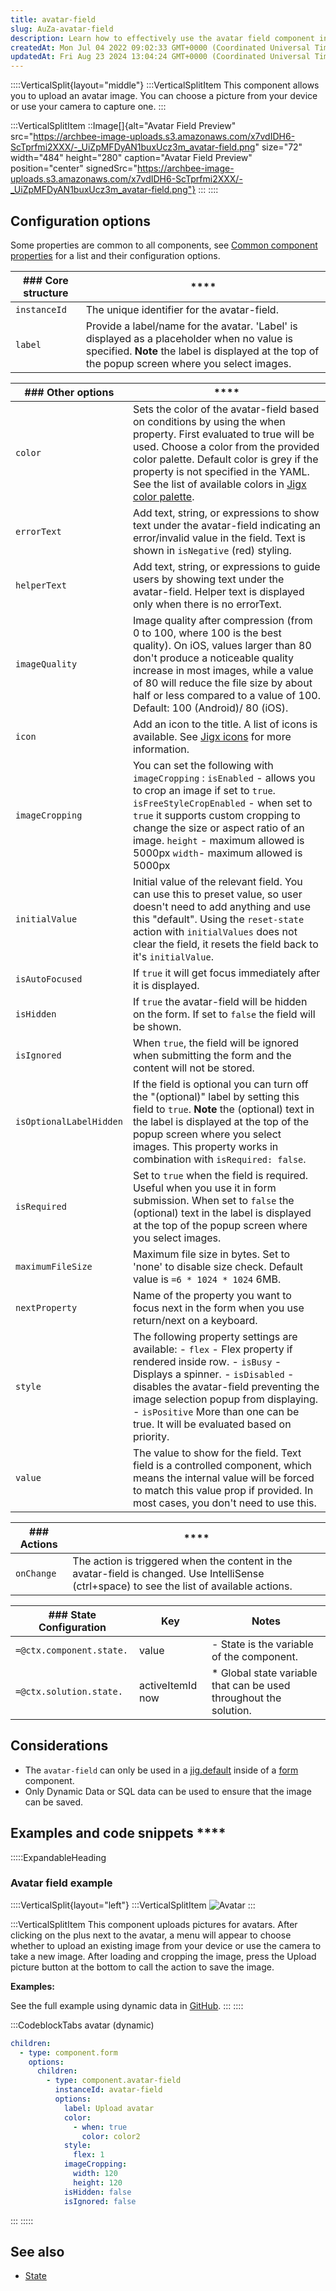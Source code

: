 ```yaml
---
title: avatar-field
slug: AuZa-avatar-field
description: Learn how to effectively use the avatar field component in your forms to upload images. This document highlights its configuration options, such as instance ID, label, icon, color, and maximum file size. Discover how to save images using dynamic or SQL da
createdAt: Mon Jul 04 2022 09:02:33 GMT+0000 (Coordinated Universal Time)
updatedAt: Fri Aug 23 2024 13:04:24 GMT+0000 (Coordinated Universal Time)
---
```


::::VerticalSplit{layout="middle"}
:::VerticalSplitItem
This component allows you to upload an avatar image. You can choose a picture from your device or use your camera to capture one.
:::

:::VerticalSplitItem
::Image[]{alt="Avatar Field Preview" src="https://archbee-image-uploads.s3.amazonaws.com/x7vdIDH6-ScTprfmi2XXX/-_UiZpMFDyAN1buxUcz3m_avatar-field.png" size="72" width="484" height="280" caption="Avatar Field Preview" position="center" signedSrc="https://archbee-image-uploads.s3.amazonaws.com/x7vdIDH6-ScTprfmi2XXX/-_UiZpMFDyAN1buxUcz3m_avatar-field.png"}
:::
::::

## Configuration options

Some properties are common to all components, see [Common component properties](docId\:LLnTD-rxe8FmH7WpC5cZb) for a list and their configuration options.

| ### Core structure | ****                                                                                                                                                                                           |
| ------------------ | ---------------------------------------------------------------------------------------------------------------------------------------------------------------------------------------------- |
| `instanceId`       | The unique identifier for the avatar-field.                                                                                                                                                    |
| `label`            | Provide a label/name for the avatar. 'Label' is displayed as a placeholder when no value is specified. **Note** the label is displayed at the top of the popup screen where you select images. |

| ### Other options       | ****                                                                                                                                                                                                                                                                                                                                     |
| ----------------------- | ---------------------------------------------------------------------------------------------------------------------------------------------------------------------------------------------------------------------------------------------------------------------------------------------------------------------------------------- |
| `color`                 | Sets the color of the avatar-field based on conditions by using the when property. First evaluated to true will be used. Choose a color from the provided color palette. Default color is grey if the property is not specified in the YAML. See the list of available colors in [Jigx color palette]().                                 |
| `errorText`             | Add text, string, or expressions to show text under the avatar-field indicating an error/invalid value in the field. Text is shown in `isNegative` (red) styling.                                                                                                                                                                        |
| `helperText`            | Add text, string, or expressions to guide users by showing text under the avatar-field. Helper text is displayed only when there is no errorText.                                                                                                                                                                                        |
| `imageQuality`          | Image quality after compression (from 0 to 100, where 100 is the best quality). On iOS, values larger than 80 don't produce a noticeable quality increase in most images, while a value of 80 will reduce the file size by about half or less compared to a value of 100. Default: 100 (Android)/ 80 (iOS).                              |
| `icon`                  | Add an icon to the title. A list of icons is available. See [Jigx icons]() for more information.                                                                                                                                                                                                                                         |
| `imageCropping`         | You can set the following with `imageCropping` :&#xA;`isEnabled` - allows you to crop an image if set to `true`. &#xA;`isFreeStyleCropEnabled` - when set to `true` it supports custom cropping to change the size or aspect ratio of an image.&#xA;`height` - maximum allowed is 5000px&#xA;`width`- maximum allowed is 5000px          |
| `initialValue`          | Initial value of the relevant field. You can use this to preset value, so user doesn't need to add anything and use this "default". Using the `reset-state` action with `initialValues` does not clear the field, it resets the field back to it's `initialValue`.                                                                       |
| `isAutoFocused`         | If `true` it will get focus immediately after it is displayed.                                                                                                                                                                                                                                                                           |
| `isHidden`              | If `true` the avatar-field will be hidden on the form. If set to `false` the field will be shown.                                                                                                                                                                                                                                        |
| `isIgnored`             | When `true`, the field will be ignored when submitting the form and the content will not be stored.                                                                                                                                                                                                                                      |
| `isOptionalLabelHidden` | If the field is optional you can turn off the "(optional)" label by setting this field to `true`. **Note** the (optional) text in the label is displayed at the top of the popup screen where you select images. This property works in combination with `isRequired: false`.                                                            |
| `isRequired`            | Set to `true` when the field is required. Useful when you use it in form submission. When set to `false` the (optional) text in the label is displayed at the top of the popup screen where you select images.                                                                                                                           |
| `maximumFileSize`       | Maximum file size in bytes. Set to 'none' to disable size check. Default value is `=6 * 1024 * 1024` 6MB.                                                                                                                                                                                                                                |
| `nextProperty`          | Name of the property you want to focus next in the form when you use return/next on a keyboard.                                                                                                                                                                                                                                          |
| `style`                 | The following property settings are available:&#xA;- `flex` - Flex property if rendered inside row.&#xA;- `isBusy` - Displays a spinner. &#xA;- `isDisabled` - disables the avatar-field preventing the image selection popup from displaying.&#xA;- `isPositive`&#xA;More than one can be true. It will be evaluated based on priority. |
| `value`                 | The value to show for the field. Text field is a controlled component, which means the internal value will be forced to match this value prop if provided. In most cases, you don't need to use this.                                                                                                                                    |

| ### Actions | ****                                                                                                                                          |
| ----------- | --------------------------------------------------------------------------------------------------------------------------------------------- |
| `onChange`  | The action is triggered when the content in the avatar-field is changed. Use IntelliSense (ctrl+space) to see the list of available actions.  |

| ### State Configuration  | **Key**              | **Notes**                                                         |
| ------------------------ | -------------------- | ----------------------------------------------------------------- |
| `=@ctx.component.state.` | value                | - State is the variable of the component.                         |
| `=@ctx.solution.state.`  | activeItemId&#xA;now | * Global state variable that can be used throughout the solution. |

## Considerations

- The `avatar-field` can only be used in a [jig.default](<./../../Jig Types/jig_default.md>) inside of a [form](./../form.md) component.
- &#x20;Only Dynamic Data or SQL data can be used to ensure that the image can be saved.

## Examples and code snippets ****

:::::ExpandableHeading
### Avatar field example

::::VerticalSplit{layout="left"}
:::VerticalSplitItem
![Avatar ](https://archbee-image-uploads.s3.amazonaws.com/x7vdIDH6-ScTprfmi2XXX/zzGERUU6kEdLrZ3bKcKFy_q75ewfno5lmiohkj-lv9avatarfieldiphone13blueportrait.png "Avatar ")
:::

:::VerticalSplitItem
This component uploads pictures for avatars.  After clicking on the plus next to the avatar, a menu will appear to choose whether to upload an existing image from your device or use the camera to take a new image. After loading and cropping the image, press the Upload picture button at the bottom to call the action to save the image.

**Examples:**

See the full example using dynamic data in <a href="https://github.com/jigx-com/jigx-samples/blob/main/quickstart/jigx-samples/jigs/jigx-components/avatar-field/dynamic-data/avatar-field-example/avatar-field-example.jigx" target="_blank">GitHub</a>.&#x20;
:::
::::

:::CodeblockTabs
avatar (dynamic)

```yaml
children:
  - type: component.form
    options:
      children:
        - type: component.avatar-field
          instanceId: avatar-field
          options:
            label: Upload avatar
            color:
              - when: true
                color: color2
            style:
              flex: 1
            imageCropping:
              width: 120
              height: 120
            isHidden: false
            isIgnored: false
```
:::
:::::

## See also

- [State]()

